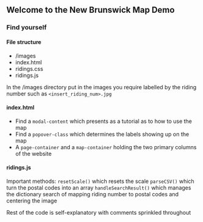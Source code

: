 ## Welcome to the New Brunswick Map Demo
### Find yourself

#### File structure
* /images
* index.html
* ridings.css
* ridings.js

In the /images directory put in the images you require labelled by the riding number such as `<insert_riding_num>.jpg`


#### index.html 
* Find a `modal-content` which presents as a tutorial as to how to use the map
* Find a `popover-class` which determines the labels showing up on the map
* A `page-container` and a `map-container` holding the two primary columns of the website

#### ridings.js

Important methods: 
`resetScale()` which resets the scale
`parseCSV()` which turn the postal codes into an array
`handleSearchResult()` which manages the dictionary search of mapping riding number to postal codes and centering the image

Rest of the code is self-explanatory with comments sprinkled throughout
